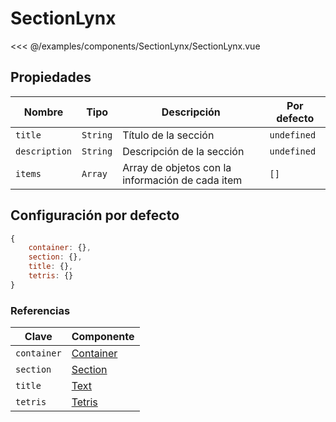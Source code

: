 # SectionLynx

<Preview>
  <template slot="demo">
    <components-SectionLynx-SectionLynx />
  </template>

  <<< @/examples/components/SectionLynx/SectionLynx.vue
</Preview>

## Propiedades

| Nombre        | Tipo     | Descripción                                      | Por defecto |
|---------------|----------|--------------------------------------------------|-------------|
| `title`       | `String` | Título de la sección                             | `undefined` |
| `description` | `String` | Descripción de la sección                        | `undefined` |
| `items`       | `Array`  | Array de objetos con la información de cada item | `[]`        |

## Configuración por defecto

```js
{
    container: {},
    section: {},
    title: {},
    tetris: {}
}
```

### Referencias

| Clave       | Componente                  |
|-------------|-----------------------------|
| `container` | [Container](./container.md) |
| `section`   | [Section](./section.md)     |
| `title`     | [Text](./text.md)           |
| `tetris`    | [Tetris](./tetris.md)       |